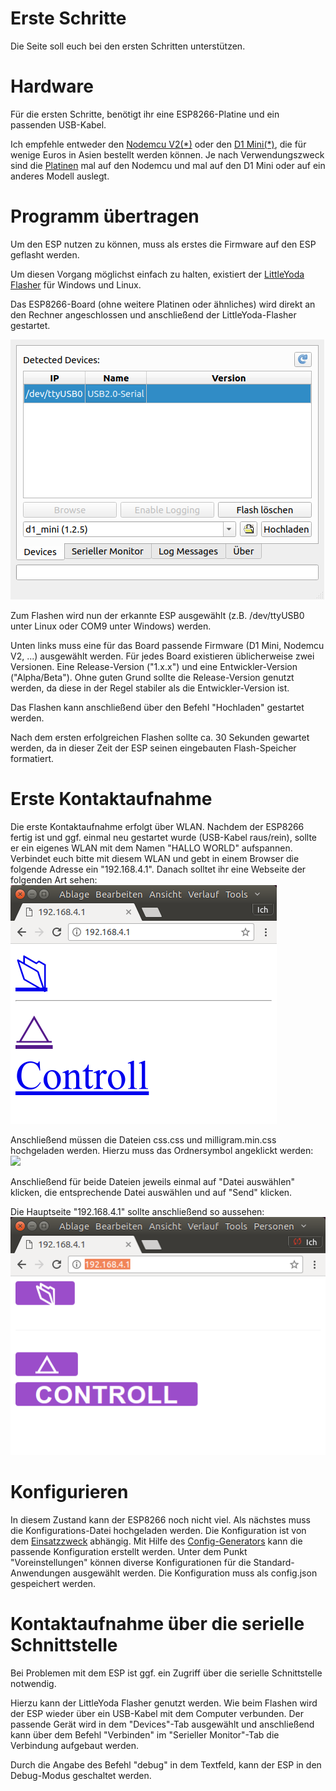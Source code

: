 # Erste Schritte

Die Seite soll euch bei den ersten Schritten unterstützen.

# Hardware
Für die ersten Schritte, benötigt ihr eine ESP8266-Platine und ein passenden USB-Kabel.

Ich empfehle entweder den [Nodemcu V2(*)](http://s.click.aliexpress.com/e/rnqr7AI) oder den [D1 Mini(*)](http://s.click.aliexpress.com/e/nuzRzJ2), die für wenige Euros in Asien bestellt werden können. Je nach Verwendungszweck sind die [Platinen](Platinen) mal auf den Nodemcu und mal auf den D1 Mini oder auf ein anderes Modell auslegt.

# Programm übertragen
Um den ESP nutzen zu können, muss als erstes die Firmware auf den ESP geflasht werden.

Um diesen Vorgang möglichst einfach zu halten, existiert der [LittleYoda Flasher](https://github.com/littleyoda/littleyoda-DCC-Decoder-Flasher/releases/latest) für Windows und Linux.

Das ESP8266-Board (ohne weitere Platinen oder ähnliches) wird direkt an den Rechner angeschlossen und anschließend der LittleYoda-Flasher gestartet.

![](..//img/flash1.png)

Zum Flashen wird nun der erkannte ESP ausgewählt (z.B. /dev/ttyUSB0 unter Linux oder COM9 unter Windows) werden.

Unten links muss eine für das Board passende Firmware (D1 Mini, Nodemcu V2, ...) ausgewählt werden. Für jedes Board existieren üblicherweise zwei Versionen. Eine Release-Version ("1.x.x") und eine Entwickler-Version ("Alpha/Beta"). Ohne guten Grund sollte die Release-Version genutzt werden, da diese in der Regel stabiler als die Entwickler-Version ist.

Das Flashen kann anschließend über den Befehl "Hochladen" gestartet werden.

Nach dem ersten erfolgreichen Flashen sollte ca. 30 Sekunden gewartet werden, da in dieser Zeit der ESP seinen eingebauten Flash-Speicher formatiert.

# Erste Kontaktaufnahme
Die erste Kontaktaufnahme erfolgt über WLAN. Nachdem der ESP8266 fertig ist und ggf. einmal neu gestartet wurde (USB-Kabel raus/rein), sollte er ein eigenes WLAN mit dem Namen "HALLO WORLD" aufspannen. Verbindet euch bitte mit diesem WLAN und gebt in einem Browser die folgende Adresse ein "192.168.4.1". Danach solltet ihr eine Webseite der folgenden Art sehen:
![](../img/ohneCSS.png)

Anschließend müssen die Dateien css.css und milligram.min.css hochgeladen werden.
Hierzu muss das Ordnersymbol angeklickt werden:
![](/img/ohneCSSList.png)

Anschließend für beide Dateien jeweils einmal auf "Datei auswählen" klicken, die entsprechende Datei auswählen und auf "Send" klicken.

Die Hauptseite "192.168.4.1" sollte anschließend so aussehen:
![](../img/mitCSS.png)

# Konfigurieren
In diesem Zustand kann der ESP8266 noch nicht viel. Als nächstes muss die Konfigurations-Datei hochgeladen werden. Die Konfiguration ist von dem [Einsatzzweck](Platine) abhängig. 
Mit Hilfe des [Config-Generators](https://spurg.open4me.de/configgenerator) kann die passende Konfiguration erstellt werden. Unter dem Punkt "Voreinstellungen" können diverse Konfigurationen für die Standard-Anwendungen ausgewählt werden.
Die Konfiguration muss als config.json gespeichert werden.

# Kontaktaufnahme über die serielle Schnittstelle
Bei Problemen mit dem ESP ist ggf. ein Zugriff über die serielle Schnittstelle notwendig.

Hierzu kann der LittleYoda Flasher genutzt werden. Wie beim Flashen wird der ESP wieder über ein USB-Kabel mit dem Computer verbunden. Der passende Gerät wird in dem "Devices"-Tab ausgewählt und anschließend kann über dem Befehl "Verbinden" im "Serieller Monitor"-Tab die Verbindung aufgebaut werden.

Durch die Angabe des Befehl "debug" in dem Textfeld, kann der ESP in den Debug-Modus geschaltet werden. 

